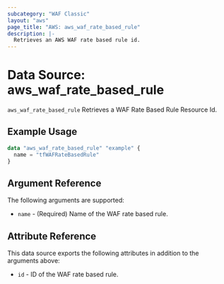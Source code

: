 ```yaml
---
subcategory: "WAF Classic"
layout: "aws"
page_title: "AWS: aws_waf_rate_based_rule"
description: |-
  Retrieves an AWS WAF rate based rule id.
---
```


# Data Source: aws_waf_rate_based_rule

`aws_waf_rate_based_rule` Retrieves a WAF Rate Based Rule Resource Id.

## Example Usage

```terraform
data "aws_waf_rate_based_rule" "example" {
  name = "tfWAFRateBasedRule"
}

```

## Argument Reference

The following arguments are supported:

* `name` - (Required) Name of the WAF rate based rule.

## Attribute Reference

This data source exports the following attributes in addition to the arguments above:

* `id` - ID of the WAF rate based rule.
